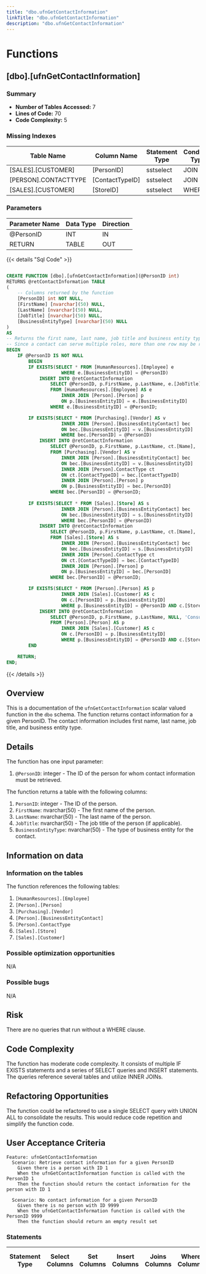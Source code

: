 ```yaml
---
title: "dbo.ufnGetContactInformation"
linkTitle: "dbo.ufnGetContactInformation"
description: "dbo.ufnGetContactInformation"
---
```


# Functions

## [dbo].[ufnGetContactInformation]
### Summary


- **Number of Tables Accessed:** 7
- **Lines of Code:** 70
- **Code Complexity:** 5
### Missing Indexes

| Table Name | Column Name | Statement Type | Condition Type |
|---|---|---|---|
| [SALES].[CUSTOMER]| [PersonID] | sstselect | JOIN |
| [PERSON].CONTACTTYPE| [ContactTypeID] | sstselect | JOIN |
| [SALES].[CUSTOMER]| [StoreID] | sstselect | WHERE |


### Parameters

| Parameter Name | Data Type | Direction |
|---|---|---|
| @PersonID | INT | IN |
| RETURN | TABLE | OUT |

{{< details "Sql Code" >}}
```sql

CREATE FUNCTION [dbo].[ufnGetContactInformation](@PersonID int)
RETURNS @retContactInformation TABLE 
(
    -- Columns returned by the function
    [PersonID] int NOT NULL, 
    [FirstName] [nvarchar](50) NULL, 
    [LastName] [nvarchar](50) NULL, 
	[JobTitle] [nvarchar](50) NULL,
    [BusinessEntityType] [nvarchar](50) NULL
)
AS 
-- Returns the first name, last name, job title and business entity type for the specified contact.
-- Since a contact can serve multiple roles, more than one row may be returned.
BEGIN
	IF @PersonID IS NOT NULL 
		BEGIN
		IF EXISTS(SELECT * FROM [HumanResources].[Employee] e 
					WHERE e.[BusinessEntityID] = @PersonID) 
			INSERT INTO @retContactInformation
				SELECT @PersonID, p.FirstName, p.LastName, e.[JobTitle], 'Employee'
				FROM [HumanResources].[Employee] AS e
					INNER JOIN [Person].[Person] p
					ON p.[BusinessEntityID] = e.[BusinessEntityID]
				WHERE e.[BusinessEntityID] = @PersonID;

		IF EXISTS(SELECT * FROM [Purchasing].[Vendor] AS v
					INNER JOIN [Person].[BusinessEntityContact] bec 
					ON bec.[BusinessEntityID] = v.[BusinessEntityID]
					WHERE bec.[PersonID] = @PersonID)
			INSERT INTO @retContactInformation
				SELECT @PersonID, p.FirstName, p.LastName, ct.[Name], 'Vendor Contact' 
				FROM [Purchasing].[Vendor] AS v
					INNER JOIN [Person].[BusinessEntityContact] bec 
					ON bec.[BusinessEntityID] = v.[BusinessEntityID]
					INNER JOIN [Person].ContactType ct
					ON ct.[ContactTypeID] = bec.[ContactTypeID]
					INNER JOIN [Person].[Person] p
					ON p.[BusinessEntityID] = bec.[PersonID]
				WHERE bec.[PersonID] = @PersonID;
		
		IF EXISTS(SELECT * FROM [Sales].[Store] AS s
					INNER JOIN [Person].[BusinessEntityContact] bec 
					ON bec.[BusinessEntityID] = s.[BusinessEntityID]
					WHERE bec.[PersonID] = @PersonID)
			INSERT INTO @retContactInformation
				SELECT @PersonID, p.FirstName, p.LastName, ct.[Name], 'Store Contact' 
				FROM [Sales].[Store] AS s
					INNER JOIN [Person].[BusinessEntityContact] bec 
					ON bec.[BusinessEntityID] = s.[BusinessEntityID]
					INNER JOIN [Person].ContactType ct
					ON ct.[ContactTypeID] = bec.[ContactTypeID]
					INNER JOIN [Person].[Person] p
					ON p.[BusinessEntityID] = bec.[PersonID]
				WHERE bec.[PersonID] = @PersonID;

		IF EXISTS(SELECT * FROM [Person].[Person] AS p
					INNER JOIN [Sales].[Customer] AS c
					ON c.[PersonID] = p.[BusinessEntityID]
					WHERE p.[BusinessEntityID] = @PersonID AND c.[StoreID] IS NULL) 
			INSERT INTO @retContactInformation
				SELECT @PersonID, p.FirstName, p.LastName, NULL, 'Consumer' 
				FROM [Person].[Person] AS p
					INNER JOIN [Sales].[Customer] AS c
					ON c.[PersonID] = p.[BusinessEntityID]
					WHERE p.[BusinessEntityID] = @PersonID AND c.[StoreID] IS NULL; 
		END

	RETURN;
END;

```
{{< /details >}}
## Overview
This is a documentation of the `ufnGetContactInformation` scalar valued function in the `dbo` schema. The function returns contact information for a given PersonID. The contact information includes first name, last name, job title, and business entity type.

## Details
The function has one input parameter:
1. `@PersonID`: integer - The ID of the person for whom contact information must be retrieved.

The function returns a table with the following columns:
1. `PersonID`: integer - The ID of the person.
2. `FirstName`: nvarchar(50) - The first name of the person.
3. `LastName`: nvarchar(50) - The last name of the person.
4. `JobTitle`: nvarchar(50) - The job title of the person (if applicable).
5. `BusinessEntityType`: nvarchar(50) - The type of business entity for the contact.

## Information on data

### Information on the tables
The function references the following tables:

1. `[HumanResources].[Employee]`
2. `[Person].[Person]`
3. `[Purchasing].[Vendor]`
4. `[Person].[BusinessEntityContact]`
5. `[Person].ContactType`
6. `[Sales].[Store]`
7. `[Sales].[Customer]`

### Possible optimization opportunities
N/A

### Possible bugs
N/A

## Risk
There are no queries that run without a WHERE clause.

## Code Complexity
The function has moderate code complexity. It consists of multiple IF EXISTS statements and a series of SELECT queries and INSERT statements. The queries reference several tables and utilize INNER JOINs.

## Refactoring Opportunities
The function could be refactored to use a single SELECT query with UNION ALL to consolidate the results. This would reduce code repetition and simplify the function code.

## User Acceptance Criteria

```
Feature: ufnGetContactInformation
  Scenario: Retrieve contact information for a given PersonID
    Given there is a person with ID 1
    When the ufnGetContactInformation function is called with the PersonID 1
    Then the function should return the contact information for the person with ID 1
    
  Scenario: No contact information for a given PersonID
    Given there is no person with ID 9999
    When the ufnGetContactInformation function is called with the PersonID 9999
    Then the function should return an empty result set
```
### Statements

| Statement Type | Select Columns | Set Columns | Insert Columns | Joins Columns | Where Columns | Order By Columns | Group By Columns | Having Columns | Table Name |
|---|---|---|---|---|---|---|---|---|---|

